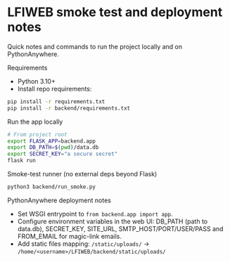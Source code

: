 # LFIWEB smoke test and deployment notes

Quick notes and commands to run the project locally and on PythonAnywhere.

Requirements

- Python 3.10+
- Install repo requirements:

```bash
pip install -r requirements.txt
pip install -r backend/requirements.txt
```

Run the app locally

```bash
# From project root
export FLASK_APP=backend.app
export DB_PATH=$(pwd)/data.db
export SECRET_KEY="a secure secret"
flask run
```

Smoke-test runner (no external deps beyond Flask)

```bash
python3 backend/run_smoke.py
```

PythonAnywhere deployment notes

- Set WSGI entrypoint to `from backend.app import app`.
- Configure environment variables in the web UI: DB_PATH (path to data.db), SECRET_KEY, SITE_URL, SMTP_HOST/PORT/USER/PASS and FROM_EMAIL for magic-link emails.
- Add static files mapping: `/static/uploads/` -> `/home/<username>/LFIWEB/backend/static/uploads/`
